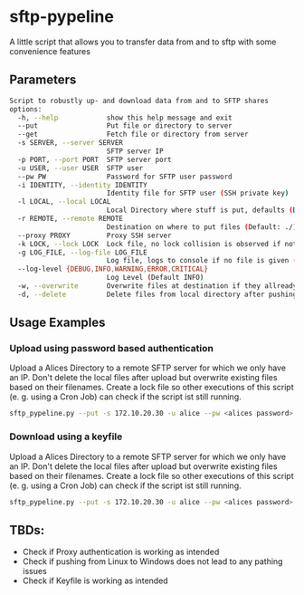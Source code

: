 # sftp-pypeline
A little script that allows you to transfer data from and to sftp with some convenience features

## Parameters

```bash
Script to robustly up- and download data from and to SFTP shares
options:
  -h, --help            show this help message and exit
  --put                 Put file or directory to server
  --get                 Fetch file or directory from server
  -s SERVER, --server SERVER
                        SFTP server IP
  -p PORT, --port PORT  SFTP server port
  -u USER, --user USER  SFTP user
  --pw PW               Password for SFTP user password
  -i IDENTITY, --identity IDENTITY
                        Identity file for SFTP user (SSH private key)
  -l LOCAL, --local LOCAL
                        Local Directory where stuff is put, defaults (Default: ./)
  -r REMOTE, --remote REMOTE
                        Destination on where to put files (Default: ./)
  --proxy PROXY         Proxy SSH server
  -k LOCK, --lock LOCK  Lock file, no lock collision is observed if not given.
  -g LOG_FILE, --log-file LOG_FILE
                        Log file, logs to console if no file is given (Default)
  --log-level {DEBUG,INFO,WARNING,ERROR,CRITICAL}
                        Log Level (Default INFO)
  -w, --overwrite       Overwrite files at destination if they allready exist
  -d, --delete          Delete files from local directory after pushing

```

## Usage Examples

### Upload using password based authentication
Upload a Alices Directory to a remote SFTP server for which we only have an IP. Don't delete the local files after upload but overwrite existing files based on their filenames. Create a lock file so other executions of this script (e. g. using a Cron Job) can check if the script ist still running.
```bash
sftp_pypeline.py --put -s 172.10.20.30 -u alice --pw <alices password> -l C:\Users\alice\Documents\my_dir\ -r /home/user/ --log-level DEBUG -w -k lockfile.lock -g 
```

### Download using a keyfile
Upload a Alices Directory to a remote SFTP server for which we only have an IP. Don't delete the local files after upload but overwrite existing files based on their filenames. Create a lock file so other executions of this script (e. g. using a Cron Job) can check if the script ist still running.
```bash
sftp_pypeline.py --put -s 172.10.20.30 -u alice --pw <alices password> -l C:\Users\alice\Documents\my_dir\ -r /home/user/ --log-level DEBUG -w -k lockfile.lock -g 
```
## TBDs:
- Check if Proxy authentication is working as intended
- Check if pushing from Linux to Windows does not lead to any pathing issues
- Check if Keyfile is working as intended
